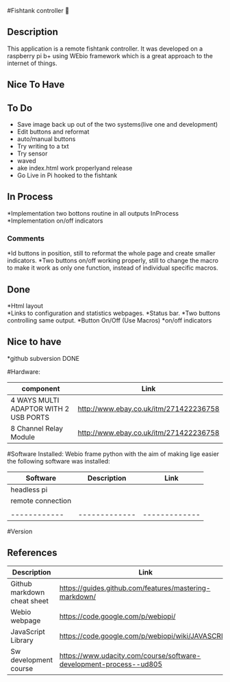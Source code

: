#Fishtank controller :tropical_fish:

## Description

This application is a remote fishtank controller. It was developed on a raspberry pi b+ using WEbio framework which is a great approach to the internet of things. 

## Nice To Have



## To Do
* Save image back up out of the two systems(live one and development)
* Edit buttons and reformat						
* auto/manual buttons
* Try writing to a txt
* Try sensor
* waved
* ake index.html work properlyand release
* Go Live in Pi hooked to the fishtank


## In Process
*Implementation two bottons routine in all outputs 	InProcess
*Implementation on/off indicators
### Comments
*Id buttons in position, still to reformat the whole page and create smaller indicators. 
*Two buttons on/off working properly, still to change the macro to make it work as only one function, instead of individual specific macros. 

## Done
*Html layout  								 
*Links to configuration and statistics webpages.
*Status bar.
*Two buttons controlling same output.
*Button On/Off  (Use Macros) 
*on/off indicators

## Nice to have
*github subversion								DONE


#Hardware:

component | Link
------------ | -------------
4 WAYS MULTI ADAPTOR WITH 2 USB PORTS | http://www.ebay.co.uk/itm/271422236758
8 Channel Relay Module |http://www.ebay.co.uk/itm/271422236758

#Software Installed:
Webio frame
python
with the aim of making lige easier the following software was installed:

Software | Description| Link
------------ | ------------- | -------------
|headless pi|
|remote connection|
||
------------ | ------------- | -------------

#Version

## References

Description | Link
------------ | -------------
Github markdown cheat sheet | https://guides.github.com/features/mastering-markdown/
Webio webpage |https://code.google.com/p/webiopi/
JavaScript Library|https://code.google.com/p/webiopi/wiki/JAVASCRIPT
Sw development course |https://www.udacity.com/course/software-development-process--ud805

